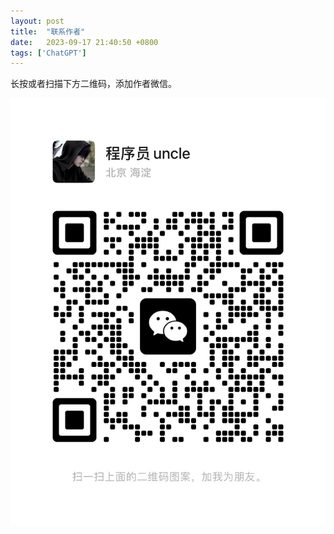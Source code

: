 ```yaml
---
layout: post
title:  "联系作者"
date:   2023-09-17 21:40:50 +0800
tags: ['ChatGPT']
---
```


长按或者扫描下方二维码，添加作者微信。

![联系作者](/assets/qr/writer_qr.jpg)
